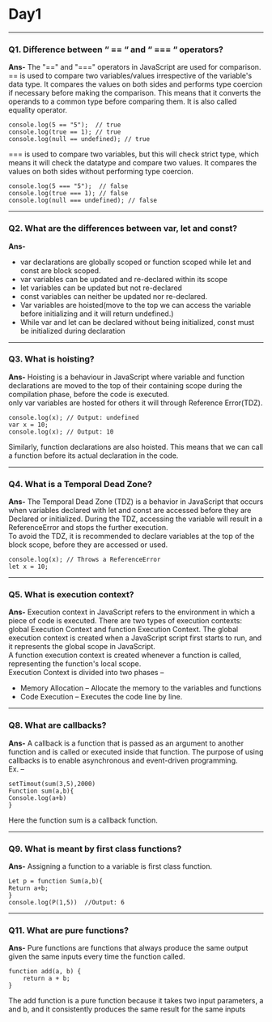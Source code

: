 
# Day1

---

### Q1. Difference between “ == “ and “ === “ operators?
**Ans-** The "==" and "===" operators in JavaScript are used for comparison.  
== is used to compare two variables/values irrespective of the variable's data type. It compares the values on both sides and performs type coercion if necessary before making the comparison. This means that it converts the operands to a common type before comparing them. It is also called equality operator.
    
    console.log(5 == "5");  // true
    console.log(true == 1); // true
    console.log(null == undefined); // true

=== is used to compare two variables, but this will check strict type, which means it will check the datatype and compare two values. It compares the values on both sides without performing type coercion.

    console.log(5 === "5");  // false
    console.log(true === 1); // false
    console.log(null === undefined); // false

---

### Q2. What are the differences between var, let and const?
**Ans-** 	
- var declarations are globally scoped or function scoped while let and const are block scoped.
- var variables can be updated and re-declared within its scope 
- let variables can be updated but not re-declared
- const variables can neither be updated nor re-declared.
- Var variables are hoisted(move to the top we can access the variable before initializing and it will return undefined.)
- While var and let can be declared without being initialized, const must be initialized during declaration

---

### Q3. What is hoisting?
**Ans-** Hoisting is a behaviour in JavaScript where variable and function declarations are moved to the top of their containing scope during the compilation phase, before the code is executed.  
only var variables are hosted for others it will through Reference Error(TDZ). 
    
    console.log(x); // Output: undefined
    var x = 10;
    console.log(x); // Output: 10

Similarly, function declarations are also hoisted. This means that we can call a function before its actual declaration in the code.

---

### Q4. What is a Temporal Dead Zone?
**Ans-**  The Temporal Dead Zone (TDZ) is a behavior in JavaScript that occurs when variables declared with let and const are accessed before they are Declared or initialized. During the TDZ, accessing the variable will result in a ReferenceError and stops the further execution.  
To avoid the TDZ, it is recommended to declare variables at the top of the block scope, before they are accessed or used.

    console.log(x); // Throws a ReferenceError
    let x = 10;

---

### Q5. What is execution context?
**Ans-** Execution context in JavaScript refers to the environment in which a piece of code is executed.
There are two types of execution contexts: global Execution Context and function Execution Context. 
The global execution context is created when a JavaScript script first starts to run, and it represents the global scope in JavaScript.  
A function execution context is created whenever a function is called, representing the function's local scope.  
Execution Context is divided into two phases –
- Memory Allocation – Allocate the memory to the variables and functions 
- Code Execution – Executes the code line by line. 

---

### Q8. What are callbacks?
**Ans-** A callback is a function that is passed as an argument to another function and is called or executed inside that function. The purpose of using callbacks is to enable asynchronous and event-driven programming.  
Ex. –

    setTimout(sum(3,5),2000)
    Function sum(a,b){
    Console.log(a+b)
    }

Here the function sum is a callback function.

---

### Q9. What is meant by first class functions?
**Ans-** Assigning a function to a variable is first class function.

    Let p = function Sum(a,b){
    Return a+b;
    }
    console.log(P(1,5))  //Output: 6

---

### Q11. What are pure functions?
**Ans-** Pure functions are functions that always produce the same output given the same inputs every time the function called. 

    function add(a, b) {
        return a + b;
    }

The add function is a pure function because it takes two input parameters, a and b, and it consistently produces the same result for the same inputs
